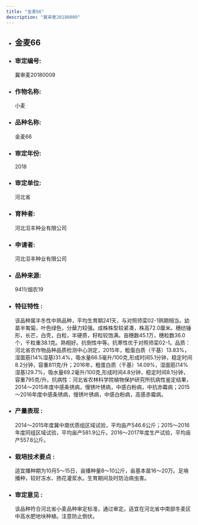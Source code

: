 ```yaml
---
title: "金麦66"
description: "冀审麦20180009"
---
```

* ## 金麦66
* ###  审定编号:  
   冀审麦20180009

*  ### 作物名称:  
   小麦

*   ###  品种名称: 
    金麦66

*   ### 审定年份: 
    2018

*   ### 审定单位:  
    河北省

*   ### 育种者:  
    河北洰丰种业有限公司

*   ### 申请者:  
    河北洰丰种业有限公司

*   ### 品种来源:  
    9411/烟农19

*   ### 特征特性 : 
    该品种属半冬性中熟品种，平均生育期241天，与对照师栾02-1熟期相当。幼苗半匍匐，叶色绿色，分蘖力较强。成株株型较紧凑，株高72.0厘米。穗纺锤形，长芒，白壳，白粒，半硬质，籽粒较饱满。亩穗数45.1万，穗粒数36.0个，千粒重38.1克。熟相好。抗倒性中等。抗寒性优于对照师栾02-1。品质：河北省农作物品种品质检测中心测定，2015年，粗蛋白质（干基）13.83%，湿面筋(14%湿基)31.4%，吸水量66.5毫升/100克,形成时间5.1分钟，稳定时间8.2分钟，容重811克/升；2016年，粗蛋白质（干基）14.09%，湿面筋(14%湿基)29.7%，吸水量69.2毫升/100克,形成时间4.8分钟，稳定时间8.1分钟，容重795克/升。抗病性：河北省农林科学院植物保护研究所抗病性鉴定结果，2014～2015年度中感条锈病，慢锈叶锈病，中感白粉病，中抗赤霉病；2015～2016年度中感条锈病，慢锈叶锈病，中感白粉病，高感赤霉病。

*   ### 产量表现 : 
    2014～2015年度冀中南优质组区域试验，平均亩产546.6公斤；2015～2016年度同组区域试验，平均亩产581.9公斤。2016～2017年度生产试验，平均亩产557.6公斤。

*   ### 栽培技术要点 : 
    适宜播种期为10月5～15日，亩播种量8～10公斤，亩基本苗16～20万。足墒播种，较好冻水、扬花灌浆水。生育期间及时防治病虫害。

*   ### 审定意见 : 
    该品种符合河北省小麦品种审定标准，通过审定。适宜在河北省中南部冬麦区中高水肥地块种植。注意防止倒伏。
